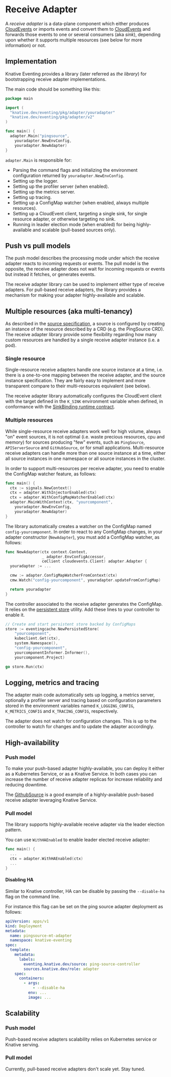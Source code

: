 # Receive Adapter

A _receive adapter_ is a data-plane component which either produces
[CloudEvents](https://github.com/cloudevents/spec) or imports events and convert
them to [CloudEvents](https://github.com/cloudevents/spec) and forwards those
events to one or several consumers (aka _sink_), depending upon whether it
supports multiple resources (see below for more information) or not.

## Implementation

Knative Eventing provides a library (later referred as _the library_) for
bootstrapping receive adapter implementations.

The main code should be something like this:

```go
package main

import (
  "knative.dev/eventing/pkg/adapter/youradapter"
  "knative.dev/eventing/pkg/adapter/v2"
)

func main() {
  adapter.Main("pingsource",
    youradapter.NewEnvConfig,
    youradapter.NewAdapter)
}
```

`adapter.Main` is responsible for:

- Parsing the command flags and initializing the environment configuration
  returned by `youradapter.NewEnvConfig`.
- Setting up the logger.
- Setting up the profiler server (when enabled).
- Setting up the metrics server.
- Setting up tracing.
- Setting up a ConfigMap watcher (when enabled, always multiple resources).
- Setting up a CloudEvent client, targeting a single sink, for single resource
  adapter, or otherwise targeting no sink.
- Running in leader election mode (when enabled) for being highly-available and
  scalable (pull-based sources only).

## Push vs pull models

The push model describes the processing mode under which the receive adapter
reacts to incoming requests or events. The pull model is the opposite, the
receive adapter does not wait for incoming requests or events but instead it
fetches, or generates events.

The receive adapter library can be used to implement either type of receive
adapters. For pull-based receive adapters, the library provides a mechanism for
making your adapter highly-available and scalable.

## Multiple resources (aka multi-tenancy)

As described in the [source specification](../spec/sources.md), a source is
configured by creating an instance of the resource described by a CRD (e.g. the
PingSource CRD). The receive adapter library provide some flexibility regarding
how many custom resources are handled by a single receive adapter instance (i.e.
a pod).

### Single resource

Single-resource receive adapters handle one source instance at a time, i.e.
there is a one-to-one mapping between the receive adapter, and the source
instance specification. They are fairly easy to implement and more transparent
compare to their multi-resources equivalent (see below).

The receive adapter library automatically configures the CloudEvent client with
the target defined in the `K_SINK` environment variable when defined, in
conformance with the
[SinkBinding runtime contract](../spec/sources.md#sinkbinding).

### Multiple resources

While single-resource receive adapters work well for high volume, always "on"
event sources, it is not optimal (i.e. waste precious resources, cpu and memory)
for sources producing "few" events, such as `PingSource`, `APIServerSource` and
`GitHubSource`, or for small applications. Multi-resource receive adapters can
handle more than one source instance at a time, either all source instances in
one namespace or all source instances in the cluster.

In order to support multi-resources per receive adapter, you need to enable the
ConfigMap watcher feature, as follows:

```go
func main() {
  ctx := signals.NewContext()
  ctx = adapter.WithInjectorEnabled(ctx)
  ctx = adapter.WithConfigMapWatcherEnabled(ctx)
  adapter.MainWithContext(ctx, "yourcomponent",
    youradapter.NewEnvConfig,
    youradapter.NewAdapter)
}
```

The library automatically creates a watcher on the ConfigMap named
`config-yourcomponent`. In order to react to any ConfigMap changes, in your
adapter constructor (`NewAdapter`), you must add a ConfigMap watcher, as
follows:

```go
func NewAdapter(ctx context.Context,
                _ adapter.EnvConfigAccessor,
                ceClient cloudevents.Client) adapter.Adapter {
  youradapter := ...

  cmw := adapter.ConfigMapWatcherFromContext(ctx)
  cmw.Watch("config-yourcomponent", youradapter.updateFromConfigMap)

  return youradapter
}
```

The controller associated to the receive adapter generates the ConfigMap. It
relies on the [persistent store](../../pkg/utils/cache/persisted_store.go)
utility. Add these lines to your controller to enable it.

```go
// Create and start persistent store backed by ConfigMaps
store := eventingcache.NewPersistedStore(
    "yourcomponent",
    kubeclient.Get(ctx),
    system.Namespace(),
    "config-yourcomponent",
    yourcomponentInformer.Informer(),
    yourcomponent.Project)

go store.Run(ctx)
```

## Logging, metrics and tracing

The adapter main code automatically sets up logging, a metrics server,
optionally a profiler server and tracing based on configuration parameters
stored in the environment variables named `K_LOGGING_CONFIG`, `K_METRICS_CONFIG`
and `K_TRACING_CONFIG`, respectively.

The adapter does not watch for configuration changes. This is up to the
controller to watch for changes and to update the adapter accordingly.

## High-availability

### Push model

To make your push-based adapter highly-available, you can deploy it either as a
Kubernetes Service, or as a Knative Service. In both cases you can increase the
number of receive adapter replicas for increase reliability and reducing
downtime.

The
[GithubSource](https://github.com/knative/eventing-contrib/tree/master/github)
is a good example of a highly-available push-based receive adapter leveraging
Knative Service.

### Pull model

The library supports highly-available receive adapter via the leader election
pattern.

You can use `WithHAEnabled` to enable leader elected receive adapter:

```go
func main() {
  ...
  ctx = adapter.WithHAEnabled(ctx)
  ...
}
```

#### Disabling HA

Similar to Knative controller, HA can be disable by passing the `--disable-ha`
flag on the command line.

For instance this flag can be set on the ping source adapter deployment as
follows:

```yaml
apiVersion: apps/v1
kind: Deployment
metadata:
  name: pingsource-mt-adapter
  namespace: knative-eventing
spec:
  template:
    metadata:
      labels:
        eventing.knative.dev/source: ping-source-controller
        sources.knative.dev/role: adapter
    spec:
      containers:
        - args:
            - --disable-ha
          env: ...
          image: ...
```

## Scalability

### Push model

Push-based receive adapters scalability relies on Kubernetes service or Knative
serving.

### Pull model

Currently, pull-based receive adapters don't scale yet. Stay tuned.
